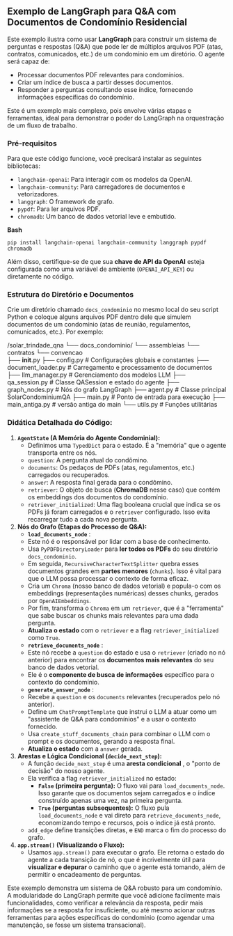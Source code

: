 ## Exemplo de LangGraph para Q&A com Documentos de Condomínio Residencial

Este exemplo ilustra como usar **LangGraph** para construir um sistema de perguntas e respostas (Q&A) que pode ler de múltiplos arquivos PDF (atas, contratos, comunicados, etc.) de um condomínio em um diretório. O agente será capaz de:

* Processar documentos PDF relevantes para condomínios.
* Criar um índice de busca a partir desses documentos.
* Responder a perguntas consultando esse índice, fornecendo informações específicas do condomínio.

Este é um exemplo mais complexo, pois envolve várias etapas e ferramentas, ideal para demonstrar o poder do LangGraph na orquestração de um fluxo de trabalho.

### Pré-requisitos

Para que este código funcione, você precisará instalar as seguintes bibliotecas:

* `langchain-openai`: Para interagir com os modelos da OpenAI.
* `langchain-community`: Para carregadores de documentos e vetorizadores.
* `langgraph`: O framework de grafo.
* `pypdf`: Para ler arquivos PDF.
* `chromadb`: Um banco de dados vetorial leve e embutido.

**Bash**

```
pip install langchain-openai langchain-community langgraph pypdf chromadb
```

Além disso, certifique-se de que sua **chave de API da OpenAI** esteja configurada como uma variável de ambiente (`OPENAI_API_KEY`) ou diretamente no código.

### Estrutura do Diretório e Documentos

Crie um diretório chamado `docs_condominio` no mesmo local do seu script Python e coloque alguns arquivos PDF dentro dele que simulem documentos de um condomínio (atas de reunião, regulamentos, comunicados, etc.). Por exemplo:

/solar_trindade_qna
└── docs_condominio/
    └── assembleias
    └── contratos
    └── convencao  
├── __init__.py
├── config.py          # Configurações globais e constantes
├── document_loader.py # Carregamento e processamento de documentos
├── llm_manager.py     # Gerenciamento dos modelos LLM
├── qa_session.py      # Classe QASession e estado do agente
├── graph_nodes.py     # Nós do grafo LangGraph
├── agent.py           # Classe principal SolarCondominiumQA
├── main.py            # Ponto de entrada para execução
├── main_antiga.py     # versão antiga do main
└── utils.py           # Funções utilitárias

### Didática Detalhada do Código:

1. **`AgentState` (A Memória do Agente Condominial):**
   * Definimos uma `TypedDict` para o estado. É a "memória" que o agente transporta entre os nós.
   * `question`: A pergunta atual do condômino.
   * `documents`: Os pedaços de PDFs (atas, regulamentos, etc.) carregados ou recuperados.
   * `answer`: A resposta final gerada para o condômino.
   * `retriever`: O objeto de busca (**ChromaDB** nesse caso) que contém os embeddings dos documentos do condomínio.
   * `retriever_initialized`: Uma flag booleana crucial que indica se os PDFs já foram carregados e o `retriever` configurado. Isso evita recarregar tudo a cada nova pergunta.
2. **Nós do Grafo (Etapas do Processo de Q&A):**
   * **`load_documents_node`** :
   * Este nó é o responsável por lidar com a base de conhecimento.
   * Usa `PyPDFDirectoryLoader` para **ler todos os PDFs** do seu diretório `docs_condominio`.
   * Em seguida, `RecursiveCharacterTextSplitter` quebra esses documentos grandes em **partes menores** (`chunks`). Isso é vital para que o LLM possa processar o contexto de forma eficaz.
   * Cria um `Chroma` (nosso banco de dados vetorial) e popula-o com os embeddings (representações numéricas) desses chunks, gerados por `OpenAIEmbeddings`.
   * Por fim, transforma o `Chroma` em um `retriever`, que é a "ferramenta" que sabe buscar os chunks mais relevantes para uma dada pergunta.
   * **Atualiza o estado** com o `retriever` e a flag `retriever_initialized` como `True`.
   * **`retrieve_documents_node`** :
   * Este nó recebe a `question` do estado e usa o `retriever` (criado no nó anterior) para encontrar os **documentos mais relevantes** do seu banco de dados vetorial.
   * Ele é o **componente de busca de informações** específico para o contexto do condomínio.
   * **`generate_answer_node`** :
   * Recebe a `question` e os `documents` relevantes (recuperados pelo nó anterior).
   * Define um `ChatPromptTemplate` que instrui o LLM a atuar como um "assistente de Q&A para condomínios" e a usar o contexto fornecido.
   * Usa `create_stuff_documents_chain` para combinar o LLM com o prompt e os documentos, gerando a resposta final.
   * **Atualiza o estado** com a `answer` gerada.
3. **Arestas e Lógica Condicional (`decide_next_step`):**
   * A função `decide_next_step` é uma  **aresta condicional** , o "ponto de decisão" do nosso agente.
   * Ela verifica a flag `retriever_initialized` no estado:
     * **`False` (primeira pergunta):** O fluxo vai para `load_documents_node`. Isso garante que os documentos sejam carregados e o índice construído apenas uma vez, na primeira pergunta.
     * **`True` (perguntas subsequentes):** O fluxo pula `load_documents_node` e vai direto para `retrieve_documents_node`, economizando tempo e recursos, pois o índice já está pronto.
   * `add_edge` define transições diretas, e `END` marca o fim do processo do grafo.
4. **`app.stream()` (Visualizando o Fluxo):**
   * Usamos `app.stream()` para executar o grafo. Ele retorna o estado do agente a cada transição de nó, o que é incrivelmente útil para **visualizar e depurar** o caminho que o agente está tomando, além de permitir o encadeamento de perguntas.

Este exemplo demonstra um sistema de Q&A robusto para um condomínio. A modularidade do LangGraph permite que você adicione facilmente mais funcionalidades, como verificar a relevância da resposta, pedir mais informações se a resposta for insuficiente, ou até mesmo acionar outras ferramentas para ações específicas do condomínio (como agendar uma manutenção, se fosse um sistema transacional).
